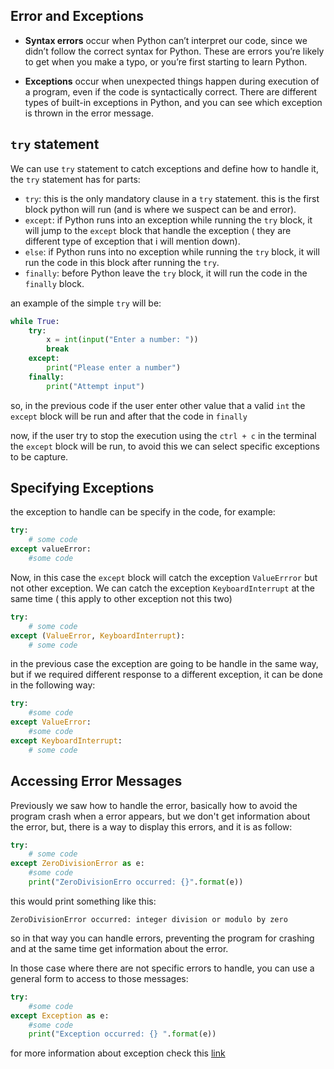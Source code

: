 ## Error and Exceptions

* **Syntax errors** occur when Python can’t interpret our code, since we didn’t follow the correct syntax for Python. These are errors you’re likely to get when you make a typo, or you’re first starting to learn Python.

* **Exceptions** occur when unexpected things happen during execution of a program, even if the code is syntactically correct. There are different types of built-in exceptions in Python, and you can see which exception is thrown in the error message.

## `try` statement
We can use `try` statement to catch exceptions and define how to handle it, the `try`  statement has for parts:

* `try`: this is the only mandatory clause in a `try` statement. this is the first block python will run (and is where we suspect can be and error).
* `except`: if Python runs into an exception while running the `try` block, it will jump to the `except` block that handle the exception ( they are different type of exception that i will mention down).
* `else`: if Python runs into no exception while running the `try` block, it will run the code in this block after running the `try`.
* `finally`: before Python leave the `try` block, it will run the code in the `finally` block.

an example of the simple `try` will be:

```python
while True:
	try:
		x = int(input("Enter a number: "))
		break
	except:
		print("Please enter a number")
	finally:
		print("Attempt input")
```

so, in the previous code if the user enter other value that a valid `int` the `except` block will be run and after that the code in `finally`

now, if the user try to stop the execution using the `ctrl + c` in the terminal the `except`  block will be run, to avoid this we can select specific exceptions to be capture.

## Specifying Exceptions

the exception to handle can be specify in the code, for example:

```python
try:
	# some code
except valueError:
	#some code
```

Now, in this case the `except` block will catch the exception `ValueErrror` but not other exception. We can catch the exception `KeyboardInterrupt` at the same time ( this apply to other exception not this two)

```python
try:
	# some code
except (ValueError, KeyboardInterrupt):
	# some code
```

in the previous case the exception are going to be handle in the same way, but if we required different response to a different exception, it can be done in the following way:

```python
try:
	#some code
except ValueError:
	#some code
except KeyboardInterrupt:
	# some code
```
## Accessing Error Messages

Previously we saw how to handle the error, basically how to avoid the program crash when a error appears, but we don't get information about the error, but, there is a way to display this errors, and it is as follow:

```python
try:
	# some code
except ZeroDivisionError as e:
	#some code
	print("ZeroDivisionErro occurred: {}".format(e))
```

this would print something like this:

```
ZeroDivisionError occurred: integer division or modulo by zero
```

so in that way you can handle errors, preventing the program for crashing and at the same time get information about the error.

In those case where there are not specific errors to handle, you can use a general form to access to those messages:

```python
try:
	#some code
except Exception as e:
	#some code
	print("Exception occurred: {} ".format(e))
```

for more information about exception check this [link](https://docs.python.org/3/library/exceptions.html#bltin-exceptions)
